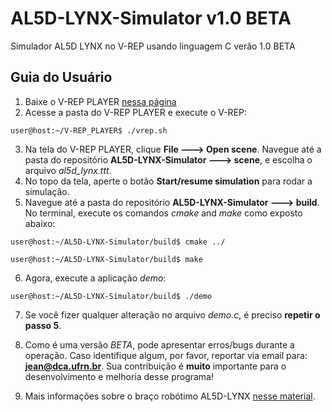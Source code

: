 # AL5D-LYNX-Simulator v1.0 BETA
Simulador AL5D LYNX no V-REP usando linguagem C verão 1.0 BETA

## Guia do Usuário

1. Baixe o V-REP PLAYER [nessa página](http://www.coppeliarobotics.com/downloads.html) 
2. Acesse a pasta do V-REP PLAYER e execute o V-REP:
```
user@host:~/V-REP_PLAYER$ ./vrep.sh
```
3. Na tela do V-REP PLAYER, clique **File ---> Open scene**. Navegue até a pasta do repositório **AL5D-LYNX-Simulator ---> scene**, e escolha o arquivo *al5d_lynx.ttt*.
4. No topo da tela, aperte o botão **Start/resume simulation** para rodar a simulação.
5. Navegue até a pasta do repositório **AL5D-LYNX-Simulator ---> build**. No terminal, execute os comandos *cmake* and *make* como exposto abaixo:
```
user@host:~/AL5D-LYNX-Simulator/build$ cmake ../

user@host:~/AL5D-LYNX-Simulator/build$ make

```
6. Agora, execute a aplicação *demo*:

```
user@host:~/AL5D-LYNX-Simulator/build$ ./demo

```
7. Se você fizer qualquer alteração no arquivo *demo.c*, é preciso **repetir o passo 5**.

8. Como é uma versão *BETA*, pode apresentar erros/bugs durante a operação. Caso identifique algum, por favor, reportar via email para: **jean@dca.ufrn.br**. Sua contribuição é **muito** importante para o desenvolvimento e melhoria desse programa!

9. Mais informações sobre o braço robótimo AL5D-LYNX [nesse material](https://www.dca.ufrn.br/~jean/apostila_al5dv2.pdf).


